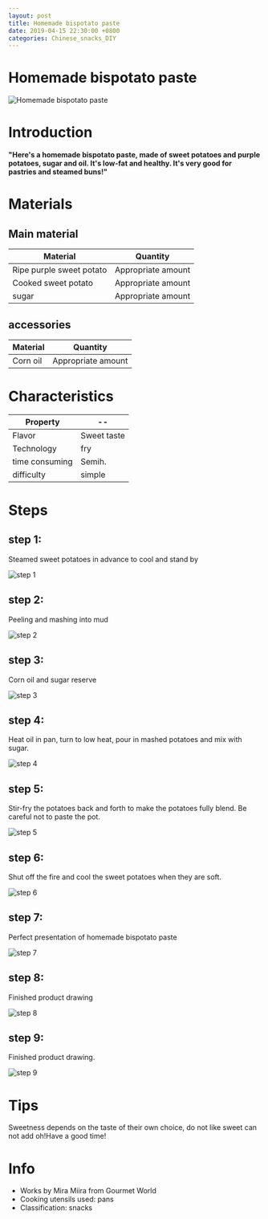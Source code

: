 ```yaml
---
layout: post
title: Homemade bispotato paste
date: 2019-04-15 22:30:00 +0800
categories: Chinese_snacks_DIY
---
```


# Homemade bispotato paste

![Homemade bispotato paste]({{site.baseurl}}/img/418583/418583.jpg)

# Introduction

**"Here's a homemade bispotato paste, made of sweet potatoes and purple potatoes, sugar and oil. It's low-fat and healthy. It's very good for pastries and steamed buns!"**

# Materials


## Main material

Material|Quantity
--|--
Ripe purple sweet potato|Appropriate amount
Cooked sweet potato|Appropriate amount
sugar|Appropriate amount

## accessories

Material|Quantity
--|--
Corn oil|Appropriate amount

# Characteristics

Property|--
--|--
Flavor|Sweet taste
Technology|fry
time consuming|Semih.
difficulty|simple

# Steps

## step 1:

Steamed sweet potatoes in advance to cool and stand by

![step 1]({{site.baseurl}}/img/418583/1.jpg)

## step 2:

Peeling and mashing into mud

![step 2]({{site.baseurl}}/img/418583/2.jpg)

## step 3:

Corn oil and sugar reserve

![step 3]({{site.baseurl}}/img/418583/3.jpg)

## step 4:

Heat oil in pan, turn to low heat, pour in mashed potatoes and mix with sugar.

![step 4]({{site.baseurl}}/img/418583/4.jpg)

## step 5:

Stir-fry the potatoes back and forth to make the potatoes fully blend. Be careful not to paste the pot.

![step 5]({{site.baseurl}}/img/418583/5.jpg)

## step 6:

Shut off the fire and cool the sweet potatoes when they are soft.

![step 6]({{site.baseurl}}/img/418583/6.jpg)

## step 7:

Perfect presentation of homemade bispotato paste

![step 7]({{site.baseurl}}/img/418583/7.jpg)

## step 8:

Finished product drawing

![step 8]({{site.baseurl}}/img/418583/8.jpg)

## step 9:

Finished product drawing.

![step 9]({{site.baseurl}}/img/418583/9.jpg)

# Tips

Sweetness depends on the taste of their own choice, do not like sweet can not add oh!Have a good time!

# Info

- Works by Mira Miira from Gourmet World
- Cooking utensils used: pans
- Classification: snacks